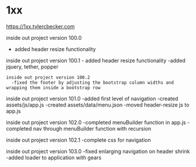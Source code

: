 # 1xx

https://1xx.tylercbecker.com

inside out project version 100.0
  - added header resize functionality

  inside out project version 100.1
    - added header resize functionality
    -added jquery, tether, popper

    inside out project version 100.2
      -fixed the footer by adjusting the bootstrap column widths and wrapping them inside a bootstrap row

inside out project version 101.0
      -added first level of navigation
      -created assets/js/app.js
      -created assets/data/menu.json
      -moved header-resize js to app.js

inside out project version 102.0
      -completed menuBuilder function in app.js
      -completed nav through menuBuilder function with recursion

inside out project version 102.1
      -complete css for navigation

  inside out project version 103.0
      -fixed enlarging navigation on header shrink
      -added loader to application with gears
      
